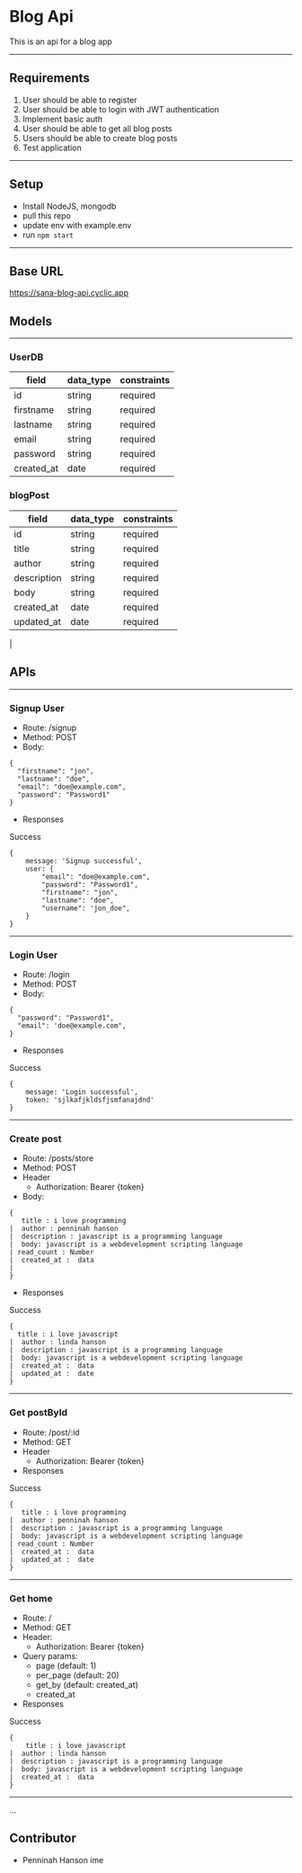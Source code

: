 # Blog Api
This is an api for a blog app

---

## Requirements
1. User should be able to register 
2. User should be able to login with JWT authentication
3. Implement basic auth
4. User should be able to get all blog posts
5. Users should be able to create blog posts
6. Test application
---
## Setup
- Install NodeJS, mongodb
- pull this repo
- update env with example.env
- run `npm start`

---
## Base URL
https://sana-blog-api.cyclic.app


## Models
---

### UserDB
| field  |  data_type | constraints  |
|---|---|---|
|  id |  string |  required |
|  firstname | string  |  required|
|  lastname  |  string |  required  |
|  email     | string  |  required |
|  password |   string |  required  |
|  created_at|  date   |   required |


### blogPost
| field  |  data_type | constraints  |
|---|---|---|
|  id |  string |  required |
|  title |  string |  required |
|  author |  string |  required | unique
|  description |  string |  required |
|  body |  string |  required |
|  created_at |  date |  required |
|  updated_at |  date |  required |
| 



## APIs
---

### Signup User

- Route: /signup
- Method: POST
- Body: 
```
{
  "firstname": "jon",
  "lastname": "doe",
  "email": "doe@example.com",
  "password": "Password1"
}
```

- Responses

Success
```
{
    message: 'Signup successful',
    user: {
        "email": "doe@example.com",
        "password": "Password1",
        "firstname": "jon",
        "lastname": "doe",
        "username": 'jon_doe",
    }
}
```
---
### Login User

- Route: /login
- Method: POST
- Body: 
```
{
  "password": "Password1",
  "email": 'doe@example.com",
}
```

- Responses

Success
```
{
    message: 'Login successful',
    token: 'sjlkafjkldsfjsmfanajdnd'
}
```

---
### Create post

- Route: /posts/store
- Method: POST
- Header
    - Authorization: Bearer {token}
- Body: 
```
{
   title : i love programming
|  author : penninah hanson
|  description : javascript is a programming language
|  body: javascript is a webdevelopment scripting language
| read_count : Number
|  created_at :  data
| 
}
```

- Responses

Success
```
{ 
  title : i love javascript
|  author : linda hanson
|  description : javascript is a programming language
|  body: javascript is a webdevelopment scripting language
|  created_at :  data
|  updated_at :  date 
}
```
---
### Get postById

- Route: /post/:id
- Method: GET
- Header
    - Authorization: Bearer {token}
- Responses

Success
```
{
   title : i love programming
|  author : penninah hanson
|  description : javascript is a programming language
|  body: javascript is a webdevelopment scripting language
| read_count : Number
|  created_at :  data
|  updated_at :  date
}
```
---

### Get home

- Route: /
- Method: GET
- Header:
    - Authorization: Bearer {token}
- Query params: 
    - page (default: 1)
    - per_page (default: 20)
    - get_by (default: created_at)
    - created_at
- Responses

Success
```
{
    title : i love javascript
|  author : linda hanson
|  description : javascript is a programming language
|  body: javascript is a webdevelopment scripting language
|  created_at :  data
}
```
---

...

## Contributor
- Penninah Hanson ime
